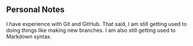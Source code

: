 ## Personal Notes
I have experience with Git and GitHub. That said, I am still getting used to doing things like making new branches.
I am also still getting used to Markdown syntax.